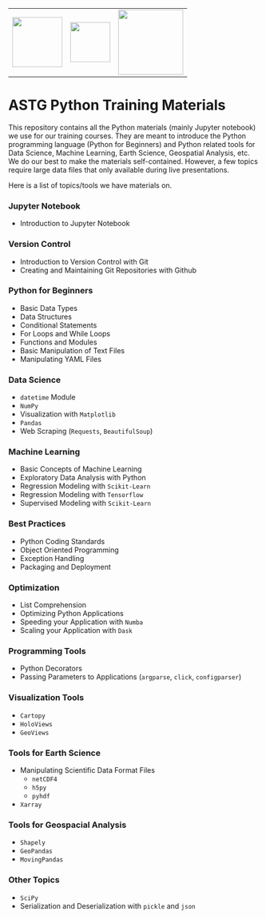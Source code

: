 <center>
<table>
  <tr>
    <td><img src="https://portal.nccs.nasa.gov/datashare/astg/training/python/logos/nasa-logo.svg" width="100"/> </td>
     <td><img src="https://portal.nccs.nasa.gov/datashare/astg/training/python/logos/ASTG_logo.png?raw=true" width="80"/> </td>
     <td> <img src="https://www.nccs.nasa.gov/sites/default/files/NCCS_Logo_0.png" width="130"/> </td>
    </tr>
</table>
</center>

# ASTG Python Training Materials

This repository contains all the Python materials (mainly Jupyter notebook) 
we use for our training courses.
They are meant to introduce the Python programming language (Python for Beginners)
and Python related tools for Data Science, Machine Learning, Earth Science,
Geospatial Analysis, etc.
We do our best to make the materials self-contained. 
However, a few topics require large data files that only available during live presentations.

Here is a list of topics/tools we have materials on.

### Jupyter Notebook
- Introduction to Jupyter Notebook

### Version Control
- Introduction to Version Control with Git 
- Creating and Maintaining Git Repositories with Github

### Python for Beginners
- Basic Data Types
- Data Structures
- Conditional Statements
- For Loops and While Loops
- Functions and Modules
- Basic Manipulation of Text Files
- Manipulating YAML Files

### Data Science
- `datetime` Module
- `NumPy`
- Visualization with `Matplotlib`
- `Pandas`
- Web Scraping (`Requests`, `BeautifulSoup`)

### Machine Learning
- Basic Concepts of Machine Learning
- Exploratory Data Analysis with Python 
- Regression Modeling with `Scikit-Learn`
- Regression Modeling with `Tensorflow`
- Supervised Modeling with `Scikit-Learn`

### Best Practices
- Python Coding Standards
- Object Oriented Programming
- Exception Handling
- Packaging and Deployment

### Optimization
- List Comprehension
- Optimizing Python Applications
- Speeding your Application with `Numba`
- Scaling your Application with `Dask`

### Programming Tools
- Python Decorators
- Passing Parameters to Applications (`argparse`, `click`, `configparser`)

### Visualization Tools
- `Cartopy`
- `HoloViews`
- `GeoViews`

### Tools for Earth Science
- Manipulating Scientific Data Format Files 
    - `netCDF4`
    - `h5py`
    - `pyhdf`
- `Xarray`

### Tools for Geospacial Analysis
- `Shapely`
- `GeoPandas`
- `MovingPandas`

### Other Topics
- `SciPy`
- Serialization and Deserialization with `pickle` and `json`

